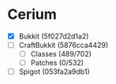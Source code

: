 # Cerium
- [x] Bukkit (5f027d2d1a2)
- [ ] CraftBukkit (5876cca4429)
  - [ ] Classes (489/702)
  - [ ] Patches (0/532)
- [ ] Spigot (053fa2a9db1)